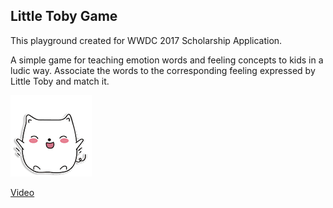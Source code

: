 ## Little Toby Game

This playground created for WWDC 2017 Scholarship Application.

A simple game for teaching emotion words and feeling concepts to kids in a ludic way. Associate the words to the corresponding feeling expressed by Little Toby and match it. 

![LittleTobyGame](https://raw.githubusercontent.com/fc2/LittleTobyGame/master/LittleTobyGame.playground/Resources/happy.png)

[Video](https://www.youtube.com/watch?v=pcWetovRVLo)


